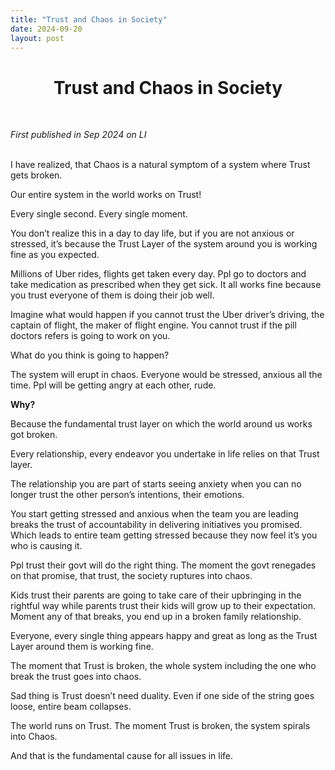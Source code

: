 ```yaml
---
title: "Trust and Chaos in Society"
date: 2024-09-20
layout: post
---
```


<div align="center">
  <h1><strong>Trust and Chaos in Society</strong></h1>
</div>

<br> <!-- Adds extra spacing -->

*First published in Sep 2024 on LI*<br><br>


I have realized, that Chaos is a natural symptom of a system where Trust gets broken. 

Our entire system in the world works on Trust! 

Every single second. Every single moment. 

You don’t realize this in a day to day life, but if you are not anxious or stressed, it’s because the Trust Layer of the system around you is working fine as you expected. 

Millions of Uber rides, flights get taken every day. Ppl go to doctors and take medication as prescribed when they get sick. It all works fine because you trust everyone of them is doing their job well. 

Imagine what would happen if you cannot trust the Uber driver’s driving, the captain of flight, the maker of flight engine. You cannot trust if the pill doctors refers is going to work on you. 

What do you think is going to happen?

The system will erupt in chaos. Everyone would be stressed, anxious all the time. Ppl will be getting angry at each other, rude. 

**Why?**

Because the fundamental trust layer on which the world around us works got broken. 

Every relationship, every endeavor you undertake in life relies on that Trust layer.

The relationship you are part of starts seeing anxiety when you can no longer trust the other person’s intentions, their emotions. 

You start getting stressed and anxious when the team you are leading breaks the trust of accountability in delivering initiatives you promised. Which leads to entire team getting stressed because they now feel it’s you who is causing it.

Ppl trust their govt will do the right thing. The moment the govt renegades on that promise, that trust, the society ruptures into chaos. 

Kids trust their parents are going to take care of their upbringing in the rightful way while parents trust their kids will grow up to their expectation. Moment any of that breaks, you end up in a broken family relationship.

Everyone, every single thing appears happy and great as long as the Trust Layer around them is working fine. 

The moment that Trust is broken, the whole system including the one who break the trust goes into chaos. 

Sad thing is Trust doesn’t need duality. Even if one side of the string goes loose, entire beam collapses. 

The world runs on Trust. The moment Trust is broken, the system spirals into Chaos. 

And that is the fundamental cause for all issues in life.